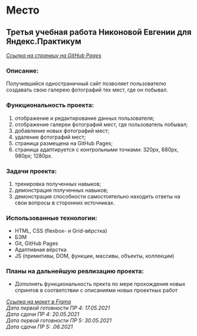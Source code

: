 # Место
  
## Третья учебная работа Никоновой Евгении для Яндекс.Практикум  
_[Ссылка на страницу на GitHub Pages](https://beagle-elgaeb.github.io/mesto/)_  
  
### Описание:  
Получившийся одностраничный сайт позволяет пользователю создавать свою галерею фотографий тех мест, где он побывал.  
  
### Функциональность проекта:  
1. отображение и редактирование данных пользователя;  
2. отображение галереи фотографий мест, где пользователь побывал;  
3. добавление новых фотографий мест;  
4. удаление фотографий мест;  
5. страница размещена на GitHub Pages;  
6. страница адаптируется с контрольными точками: 320px, 680px, 980px; 1280px.  
  
### Задачи проекта:  
1. тренировка полученных навыков;  
2. демонстрация полученных навыков;  
3. демонстрация способности самостоятельно находить ответы на свои вопросы в сторонних источниках.  
  
### Использованные технологии:  
* HTML, CSS (flexbox- и Grid-вёрстка)  
* БЭМ  
* Git, GitHub Pages  
* Адаптивная вёрстка
* JS (примитивы, DOM, функции, массивы, объекты, коллекции)  

### Планы на дальнейшую ревлизацию проекта:  
* Дополнять функциональность пректа по мере прохождения новых спринтов в соответствии с описаниями новых проектных работ  
  
_[Ссылка на макет в Figma](https://www.figma.com/file/2cn9N9jSkmxD84oJik7xL7/JavaScript.-Sprint-4?node-id=0%3A1)_  
_Дата первой готовности ПР 4: 17.05.2021_  
_Дата сдачи ПР 4: 20.05.2021_  
_Дата первой готовности ПР 5: 30.05.2021_  
_Дата сдачи ПР 5:   .06.2021_  